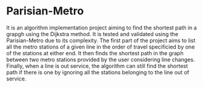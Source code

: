 # Parisian-Metro
 
It is an algorithm implementation project aiming to find the shortest path in a grapgh using the Dijkstra method. It is tested and validated using the Parisian-Metro due to its complexity. The first part of the project aims to list all the metro stations of a given line in the order of travel specificied by one of the stations at either end. It then finds the shortest path in the graph between two metro stations provided by the user considering line changes. Finally, when a line is out service, the algorithm can still find the shortest path if there is one by ignoring all the stations belonging to the line out of service.
